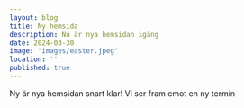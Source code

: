```yaml
---
layout: blog
title: Ny hemsida
description: Nu är nya hemsidan igång
date: 2024-03-30
image: 'images/easter.jpeg'
location: ''
published: true
---
```


Ny är nya hemsidan snart klar! Vi ser fram emot en ny termin
